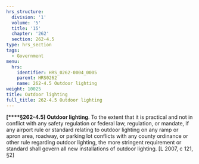```yaml
---
hrs_structure:
  division: '1'
  volume: '5'
  title: '15'
  chapter: '262'
  section: 262-4.5
type: hrs_section
tags:
  - Government
menu:
  hrs:
    identifier: HRS_0262-0004_0005
    parent: HRS0262
    name: 262-4.5 Outdoor lighting
weight: 10025
title: Outdoor lighting
full_title: 262-4.5 Outdoor lighting
---
```

**[****§262-4.5] Outdoor lighting**. To the extent that it is practical and not in conflict with any safety regulation or federal law, regulation, or mandate, if any airport rule or standard relating to outdoor lighting on any ramp or apron area, roadway, or parking lot conflicts with any county ordinance or other rule regarding outdoor lighting, the more stringent requirement or standard shall govern all new installations of outdoor lighting. [L 2007, c 121, §2]